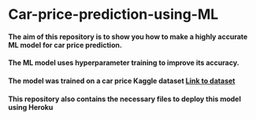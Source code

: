 # Car-price-prediction-using-ML

#### The aim of this repository is to show you how to make a highly accurate ML model for car price prediction.

#### The ML model uses hyperparameter training to improve its accuracy.

#### The model was trained on a car price Kaggle dataset [Link to dataset](https://www.kaggle.com/nehalbirla/vehicle-dataset-from-cardekho?select=car+data.csv)

#### This repository also contains the necessary files to deploy this model using Heroku
